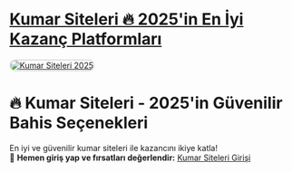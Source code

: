 # <a href="https://t2m.io/2284401">Kumar Siteleri 🔥 2025'in En İyi Kazanç Platformları</a>

<meta charset="UTF-8">
<meta name="viewport" content="width=device-width, initial-scale=1.0">
</head>
<body>

<a href="https://t2m.io/2284401" title="Kumar Siteleri">
    <img src="https://i.ibb.co/n3FKJky/21aa7c47-127c-4dbb-a517-fb434c043179.jpg" alt="Kumar Siteleri 2025" style="max-width: 100%; border: 2px solid #ddd; border-radius: 10px;">
</a>

# 🔥 Kumar Siteleri - 2025'in Güvenilir Bahis Seçenekleri  

En iyi ve güvenilir kumar siteleri ile kazancını ikiye katla!  
🎰 **Hemen giriş yap ve fırsatları değerlendir:** [Kumar Siteleri Girişi](https://t2m.io/2284401)  

<meta name="description" content="Kumar siteleri 2025: En güvenilir bahis platformları ve yüksek kazanç fırsatları. Şimdi katıl!">
